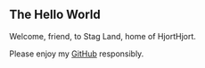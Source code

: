 The Hello World
---------

Welcome, friend, to Stag Land, home of HjortHjort.

Please enjoy my [GitHub](https://github.com/hjorthjort) responsibly.
